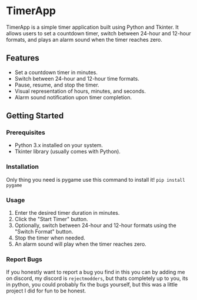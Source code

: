 # TimerApp

TimerApp is a simple timer application built using Python and Tkinter. It allows users to set a countdown timer, switch between 24-hour and 12-hour formats, and plays an alarm sound when the timer reaches zero.

## Features

- Set a countdown timer in minutes.
- Switch between 24-hour and 12-hour time formats.
- Pause, resume, and stop the timer.
- Visual representation of hours, minutes, and seconds.
- Alarm sound notification upon timer completion.

## Getting Started

### Prerequisites

- Python 3.x installed on your system.
- Tkinter library (usually comes with Python).

### Installation
Only thing you need is pygame use this command to install it! `pip install pygame`

### Usage
1. Enter the desired timer duration in minutes.
2. Click the "Start Timer" button.
3. Optionally, switch between 24-hour and 12-hour formats using the "Switch Format" button.
4. Stop the timer when needed.
5. An alarm sound will play when the timer reaches zero.

### Report Bugs
If you honestly want to report a bug you find in this you can by adding me on discord, my discord is `rejectmodders`, but thats completely up to you, its in python, you could probably fix the bugs yourself, but this was a little project I did for fun to be honest.
